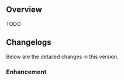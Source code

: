 ## Overview

TODO

## Changelogs

Below are the detailed changes in this version.

### Enhancement



